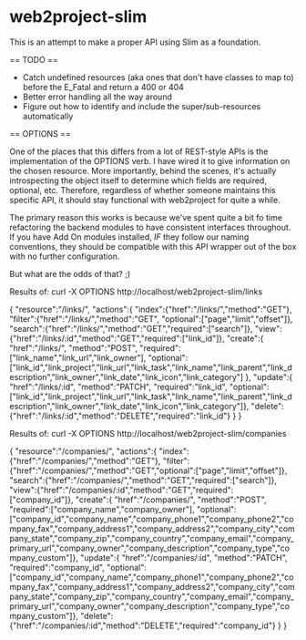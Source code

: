 web2project-slim
================

This is an attempt to make a proper API using Slim as a foundation.


== TODO ==

-  Catch undefined resources (aka ones that don't have classes to map to) before the E_Fatal and return a 400 or 404
-  Better error handling all the way around
-  Figure out how to identify and include the super/sub-resources automatically



== OPTIONS ==

One of the places that this differs from a lot of REST-style APIs is the implementation of the OPTIONS verb. I have wired it to give information on the chosen resource. More importantly, behind the scenes, it's actually introspecting the object itself to determine which fields are required, optional, etc. Therefore, regardless of whether someone maintains this specific API, it should stay functional with web2project for quite a while.

The primary reason this works is because we've spent quite a bit fo time refactoring the backend modules to have consistent interfaces throughout. If you have Add On modules installed, *IF* they follow our naming conventions, they should be compatible with this API wrapper out of the box with no further configuration.

But what are the odds of that? ;)


Results of: curl -X OPTIONS http://localhost/web2project-slim/links

{
    "resource":"\/links\/",
    "actions":{
        "index":{"href":"\/links\/","method":"GET"},
        "filter":{"href":"\/links\/","method":"GET", "optional":["page","limit","offset"]},
        "search":{"href":"\/links\/","method":"GET","required":["search"]},
        "view":{"href":"\/links\/:id","method":"GET","required":["link_id"]},
        "create":{
            "href":"\/links\/",
            "method":"POST",
            "required":["link_name","link_url","link_owner"],
            "optional":["link_id","link_project","link_url","link_task","link_name","link_parent","link_description","link_owner","link_date","link_icon","link_category"]
        },
        "update":{
            "href":"\/links\/:id",
            "method":"PATCH",
            "required":"link_id",
            "optional":["link_id","link_project","link_url","link_task","link_name","link_parent","link_description","link_owner","link_date","link_icon","link_category"]},
        "delete":{"href":"\/links\/:id","method":"DELETE","required":"link_id"}
    }
}

Results of: curl -X OPTIONS http://localhost/web2project-slim/companies

{
    "resource":"\/companies\/",
    "actions":{
        "index":{"href":"\/companies\/","method":"GET"},
        "filter":{"href":"\/companies\/","method":"GET","optional":["page","limit","offset"]},
        "search":{"href":"\/companies\/","method":"GET","required":["search"]},
        "view":{"href":"\/companies\/:id","method":"GET","required":["company_id"]},
        "create":{
            "href":"\/companies\/",
            "method":"POST",
            "required":["company_name","company_owner"],
            "optional":["company_id","company_name","company_phone1","company_phone2","company_fax","company_address1","company_address2","company_city","company_state","company_zip","company_country","company_email","company_primary_url","company_owner","company_description","company_type","company_custom"]},
        "update":{
            "href":"\/companies\/:id",
            "method":"PATCH",
            "required":"company_id",
            "optional":["company_id","company_name","company_phone1","company_phone2","company_fax","company_address1","company_address2","company_city","company_state","company_zip","company_country","company_email","company_primary_url","company_owner","company_description","company_type","company_custom"]},
        "delete":{"href":"\/companies\/:id","method":"DELETE","required":"company_id"}
    }
}
